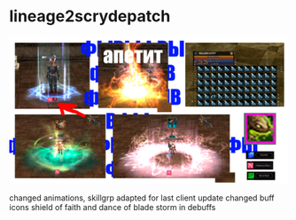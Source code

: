 # lineage2scrydepatch
![pic](pic1.png)

changed animations, skillgrp adapted for last client update
changed buff icons
shield of faith and dance of blade storm in debuffs
